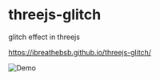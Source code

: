 # threejs-glitch

glitch effect in threejs

https://ibreathebsb.github.io/threejs-glitch/


![Demo](./public/demo.png)

